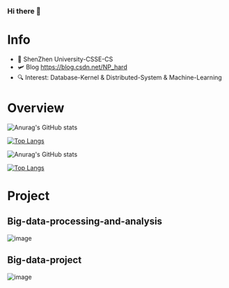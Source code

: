 ### Hi there 👋
# Info
* 🏫 ShenZhen University-CSSE-CS
* 🛩️ Blog https://blog.csdn.net/NP_hard
* 🔍 Interest: Database-Kernel & Distributed-System & Machine-Learning

# Overview
![Anurag's GitHub stats](https://github-readme-stats-git-masterrstaa-rickstaa.vercel.app/api?username=David-deng-yeah&show_icons=true&theme=radical)

[![Top Langs](https://github-readme-stats-git-masterrstaa-rickstaa.vercel.app/api/top-langs/?username=David-deng-yeah&layout=compact&theme=radical&langs_count=15&hide=html)](https://github.com/anuraghazra/github-readme-stats)

![Anurag's GitHub stats](https://github-readme-stats.vercel.app/api?username=David-deng-yeah&show_icons=true&theme=radical)

[![Top Langs](https://github-readme-stats.vercel.app/api/top-langs/?username=David-deng-yeah&layout=compact&theme=radical&langs_count=15&hide=html)](https://github.com/anuraghazra/github-readme-stats)

# Project

## Big-data-processing-and-analysis
![image](https://user-images.githubusercontent.com/65102150/150115963-7e7e87f1-13d1-4634-a128-337ef5eef978.png)

## Big-data-project
![image](https://user-images.githubusercontent.com/65102150/150116125-782d2b19-b14c-4f3c-b007-9417cebab267.png)

